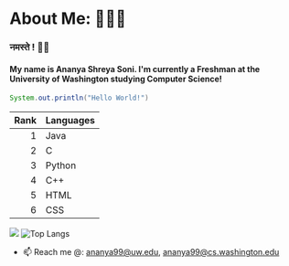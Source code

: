 # About Me: 👩🏽‍💻
### नमस्ते ! 👋🏾
#### My name is Ananya Shreya Soni. I'm currently a Freshman at the University of Washington studying Computer Science!
```java
System.out.println("Hello World!")
```
| Rank |   Languages   |
|-----:|---------------|                                                                                                                     
|     1|  Java         |
|     2|  C            |
|     3|  Python       |
|     4|  C++          |
|     5|  HTML         |
|     6|  CSS          |

![](https://github-readme-stats.vercel.app/api?username=ananyasoni&theme=material-palenight&bg_color=00000000&rank_icon=github&line_height=20)
![Top Langs](https://github-readme-stats.vercel.app/api/top-langs/?username=ananyasoni&size_weight=0.5&count_weight=0.5&theme=material-palenight&layout=compact&bg_color=00000000)

- 📫 Reach me @: ananya99@uw.edu, ananya99@cs.washington.edu

<!--
**ananyasoni/ananyasoni** is a ✨ _special_ ✨ repository because its `README.md` (this file) appears on your GitHub profile.

Here are some ideas to get you started:

- 🔭 I’m currently working on ...
- 🌱 I’m currently learning ...
- 👯 I’m looking to collaborate on ...
- 🤔 I’m looking for help with ...
- 💬 Ask me about ...
- 📫 How to reach me: ...
- 😄 Pronouns: ...
- ⚡ Fun fact: ...
-->

